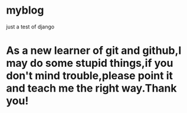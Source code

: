 # myblog
just a test of django
# As a new learner of git and github,I may do some stupid things,if you don't mind trouble,please point it and teach me the right way.Thank you!
